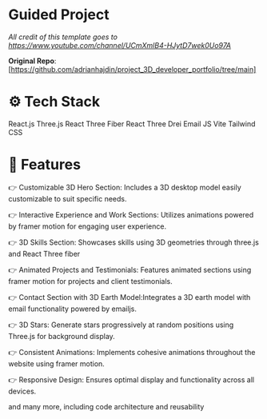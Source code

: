 # Guided Project
*All credit of this template goes to https://www.youtube.com/channel/UCmXmlB4-HJytD7wek0Uo97A*

**Original Repo**: [https://github.com/adrianhajdin/project_3D_developer_portfolio/tree/main]
# ⚙️ Tech Stack
React.js
Three.js
React Three Fiber
React Three Drei
Email JS
Vite
Tailwind CSS

# 🔋 Features
👉 Customizable 3D Hero Section: Includes a 3D desktop model easily customizable to suit specific needs.

👉 Interactive Experience and Work Sections: Utilizes animations powered by framer motion for engaging user experience.

👉 3D Skills Section: Showcases skills using 3D geometries through three.js and React Three fiber

👉 Animated Projects and Testimonials: Features animated sections using framer motion for projects and client testimonials.

👉 Contact Section with 3D Earth Model:Integrates a 3D earth model with email functionality powered by emailjs.

👉 3D Stars: Generate stars progressively at random positions using Three.js for background display.

👉 Consistent Animations: Implements cohesive animations throughout the website using framer motion.

👉 Responsive Design: Ensures optimal display and functionality across all devices.

and many more, including code architecture and reusability
